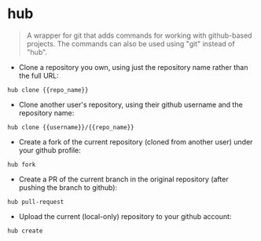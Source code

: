 # hub

> A wrapper for git that adds commands for working with github-based projects.
> The commands can also be used using "git" instead of "hub".

- Clone a repository you own, using just the repository name rather than the full URL:

`hub clone {{repo_name}}`

- Clone another user's repository, using their github username and the repository name:

`hub clone {{username}}/{{repo_name}}`

- Create a fork of the current repository (cloned from another user) under your github profile:

`hub fork`

- Create a PR of the current branch in the original repository (after pushing the branch to github):

`hub pull-request`

- Upload the current (local-only) repository to your github account:

`hub create`
